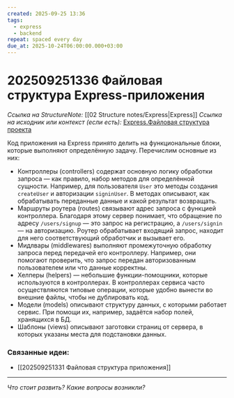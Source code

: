 ```yaml
---
created: 2025-09-25 13:36
tags:
  - express
  - backend
repeat: spaced every day
due_at: 2025-10-24T06:00:00.000+03:00
---
```

# 202509251336 Файловая структура Express-приложения

*Ссылка на StructureNote:* [[02 Structure notes/Express|Express]]
*Ссылка на исходник или контекст (если есть):* [Express.Файловая структура проекта](https://practicum.yandex.ru/learn/backend-nodejs/courses/16b47298-e20d-4fde-9619-1ab305039a00/sprints/564238/topics/1839b729-54bc-4e2b-92a4-271a0d268cb8/lessons/340ddc4a-2686-4ca8-ac94-060ad64fbbde/)

Код приложения на Express принято делить на функциональные блоки, которые выполняют определённую задачу. Перечислим основные из них:

- Контроллеры (controllers) содержат основную логику обработки запроса — как правило, набор методов для определённой сущности. Например, для пользователя `User` это методы создания `createUser` и авторизации `signinUser`. В методах описывают, как обрабатывать переданные данные и какой результат возвращать.
- Маршруты роутера (routes) связывают адрес запроса с функцией контроллера. Благодаря этому сервер понимает, что обращение по адресу `/users/signup` — это запрос на регистрацию, а `/users/signin` — на авторизацию. Роутер обрабатывает входящий запрос, находит для него соответствующий обработчик и вызывает его.
- Мидлвары (middlewares) выполняют промежуточную обработку запроса перед передачей его контроллеру. Например, они помогают проверить, что запрос передан авторизованным пользователем или что данные корректны.
- Хелперы (helpers) — небольшие функции-помощники, которые используются в контроллерах. В контроллерах сервиса часто осуществляются типовые операции, которые удобно вынести во внешние файлы, чтобы не дублировать код.
- Модели (models) описывают структуру данных, с которыми работает сервис. При помощи их, например, задаётся набор полей, хранящихся в БД.
- Шаблоны (views) описывают заготовки страниц от сервера, в которых указаны места для подстановки данных.

### Связанные идеи:

* [[202509251331 Файловая структура приложения]]

---

*Что стоит развить? Какие вопросы возникли?*
